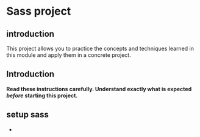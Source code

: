 # Sass project 

## introduction 
This project allows you to practice the concepts and techniques learned in this module and apply them in a concrete project. 

## Introduction

**Read these instructions carefully. Understand exactly what is expected _before_ starting this project.**

## setup sass 


- 

